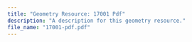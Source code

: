 ```yaml
---
title: "Geometry Resource: 17001 Pdf"
description: "A description for this geometry resource."
file_name: "17001-pdf.pdf"
---
```

